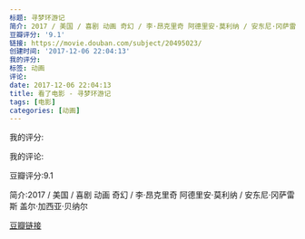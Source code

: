 ```yaml
---
标题: 寻梦环游记
简介: 2017 / 美国 / 喜剧 动画 奇幻 / 李·昂克里奇 阿德里安·莫利纳 / 安东尼·冈萨雷斯 盖尔·加西亚·贝纳尔
豆瓣评分: '9.1'
链接: https://movie.douban.com/subject/20495023/
创建时间: '2017-12-06 22:04:13'
我的评分:
标签: 动画
评论:
date: 2017-12-06 22:04:13
title: 看了电影 - 寻梦环游记
tags: [电影]
categories: [动画]
---
```


我的评分:

我的评论:

豆瓣评分:9.1

简介:2017 / 美国 / 喜剧 动画 奇幻 / 李·昂克里奇 阿德里安·莫利纳 / 安东尼·冈萨雷斯 盖尔·加西亚·贝纳尔

[豆瓣链接](https://movie.douban.com/subject/20495023/)


